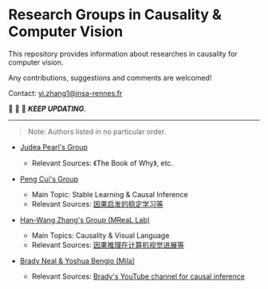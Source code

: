 # Research Groups in Causality & Computer Vision 

This repository provides information about researches in causality for computer vision.

Any contributions, suggestions and comments are welcomed!

Contact: yi.zhang1@insa-rennes.fr

:running: :running: :running: ***KEEP UPDATING***.

------
> Note: Authors listed in no particular order.

- [Judea Pearl's Group](http://bayes.cs.ucla.edu/jp_home.html)
  - Relevant Sources: 《The Book of Why》, etc.

- [Peng Cui's Group](http://pengcui.thumedialab.com/#Publications)
  - Main Topic: Stable Learning & Causal Inference
  - Relevant Sources: [因果启发的稳定学习等](https://search.bilibili.com/all?keyword=%E5%B4%94%E9%B9%8F%20%E5%9B%A0%E6%9E%9C&from_source=webtop_search&spm_id_from=333.788)

- [Han-Wang Zhang's Group (MReaL Lab)](https://mreallab.github.io/publications.html)
   - Main Topics: Causality & Visual Language 
   - Relevant Sources: [因果推理在计算机视觉进展等](https://search.bilibili.com/all?keyword=%E5%BC%A0%E5%90%AB%E6%9C%9B&from_source=webtop_search&spm_id_from=333.851)

- [Brady Neal & Yoshua Bengio (Mila)](https://www.bradyneal.com/)
   - Relevant Sources: [Brady's YouTube channel for causal inference](https://www.youtube.com/c/BradyNealCausalInference)


